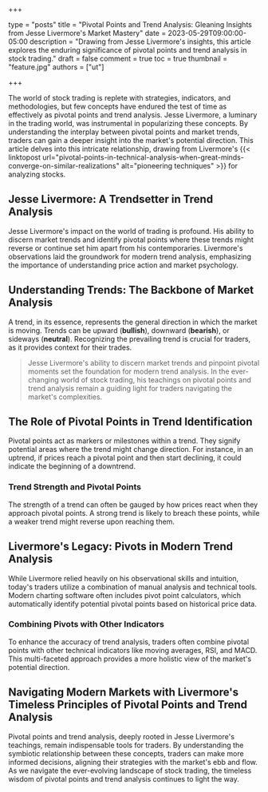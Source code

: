 +++

type = "posts"
title = "Pivotal Points and Trend Analysis: Gleaning Insights from Jesse Livermore's Market Mastery"
date = 2023-05-29T09:00:00-05:00
description = "Drawing from Jesse Livermore's insights, this article explores the enduring significance of pivotal points and trend analysis in stock trading."
draft = false
comment = true
toc = true
thumbnail = "feature.jpg"
authors = ["ut"]

+++

The world of stock trading is replete with strategies, indicators, and methodologies, but few concepts have endured the test of time as effectively as pivotal points and trend analysis. Jesse Livermore, a luminary in the trading world, was instrumental in popularizing these concepts. By understanding the interplay between pivotal points and market trends, traders can gain a deeper insight into the market's potential direction. This article delves into this intricate relationship, drawing from Livermore's {{< linktopost url="pivotal-points-in-technical-analysis-when-great-minds-converge-on-similar-realizations" alt="pioneering techniques" >}} for analyzing stocks.

## Jesse Livermore: A Trendsetter in Trend Analysis
Jesse Livermore's impact on the world of trading is profound. His ability to discern market trends and identify pivotal points where these trends might reverse or continue set him apart from his contemporaries. Livermore's observations laid the groundwork for modern trend analysis, emphasizing the importance of understanding price action and market psychology.

## Understanding Trends: The Backbone of Market Analysis
A trend, in its essence, represents the general direction in which the market is moving. Trends can be upward (**bullish**), downward (**bearish**), or sideways (**neutral**). Recognizing the prevailing trend is crucial for traders, as it provides context for their trades.

> Jesse Livermore's ability to discern market trends and pinpoint pivotal moments set the foundation for modern trend analysis. In the ever-changing world of stock trading, his teachings on pivotal points and trend analysis remain a guiding light for traders navigating the market's complexities.

## The Role of Pivotal Points in Trend Identification
Pivotal points act as markers or milestones within a trend. They signify potential areas where the trend might change direction. For instance, in an uptrend, if prices reach a pivotal point and then start declining, it could indicate the beginning of a downtrend.

### Trend Strength and Pivotal Points
The strength of a trend can often be gauged by how prices react when they approach pivotal points. A strong trend is likely to breach these points, while a weaker trend might reverse upon reaching them.

## Livermore's Legacy: Pivots in Modern Trend Analysis
While Livermore relied heavily on his observational skills and intuition, today's traders utilize a combination of manual analysis and technical tools. Modern charting software often includes pivot point calculators, which automatically identify potential pivotal points based on historical price data.
### Combining Pivots with Other Indicators
To enhance the accuracy of trend analysis, traders often combine pivotal points with other technical indicators like moving averages, RSI, and MACD. This multi-faceted approach provides a more holistic view of the market's potential direction.
## Navigating Modern Markets with Livermore's Timeless Principles of Pivotal Points and Trend Analysis
Pivotal points and trend analysis, deeply rooted in Jesse Livermore's teachings, remain indispensable tools for traders. By understanding the symbiotic relationship between these concepts, traders can make more informed decisions, aligning their strategies with the market's ebb and flow. As we navigate the ever-evolving landscape of stock trading, the timeless wisdom of pivotal points and trend analysis continues to light the way.
